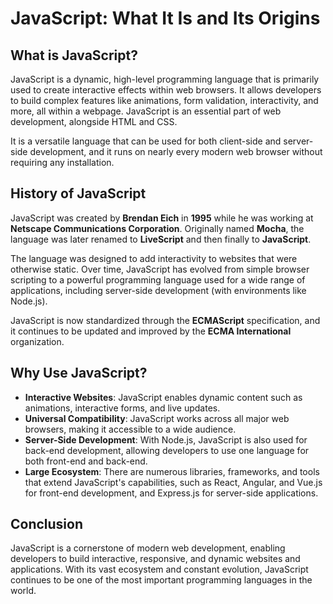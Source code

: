 # JavaScript: What It Is and Its Origins

## What is JavaScript?

JavaScript is a dynamic, high-level programming language that is primarily used to create interactive effects within web browsers. It allows developers to build complex features like animations, form validation, interactivity, and more, all within a webpage. JavaScript is an essential part of web development, alongside HTML and CSS.

It is a versatile language that can be used for both client-side and server-side development, and it runs on nearly every modern web browser without requiring any installation.

## History of JavaScript

JavaScript was created by **Brendan Eich** in **1995** while he was working at **Netscape Communications Corporation**. Originally named **Mocha**, the language was later renamed to **LiveScript** and then finally to **JavaScript**.

The language was designed to add interactivity to websites that were otherwise static. Over time, JavaScript has evolved from simple browser scripting to a powerful programming language used for a wide range of applications, including server-side development (with environments like Node.js).

JavaScript is now standardized through the **ECMAScript** specification, and it continues to be updated and improved by the **ECMA International** organization.

## Why Use JavaScript?

- **Interactive Websites**: JavaScript enables dynamic content such as animations, interactive forms, and live updates.
- **Universal Compatibility**: JavaScript works across all major web browsers, making it accessible to a wide audience.
- **Server-Side Development**: With Node.js, JavaScript is also used for back-end development, allowing developers to use one language for both front-end and back-end.
- **Large Ecosystem**: There are numerous libraries, frameworks, and tools that extend JavaScript's capabilities, such as React, Angular, and Vue.js for front-end development, and Express.js for server-side applications.

## Conclusion

JavaScript is a cornerstone of modern web development, enabling developers to build interactive, responsive, and dynamic websites and applications. With its vast ecosystem and constant evolution, JavaScript continues to be one of the most important programming languages in the world.



